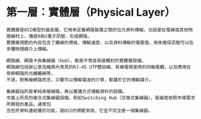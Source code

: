 # 第一層︰實體層（Physical Layer）
```
實體層是OSI模型的最底層，它用來定義網路裝置之間的位元資料傳輸，也就是在電線或其他物理線材上，傳遞0與1電子訊號，形成網路。
實體層規範的內容包含了纜線的規格、傳輸速度，以及資料傳輸的電壓值，用來確保訊號可以在多種物理媒介上傳輸。

網路線、網路卡與集線器（Hub），都是平常容易接觸到的實體層設備。
網路線包括辦公室及機房內常見的RJ-45 UTP雙絞線、有線電視使用的同軸電纜，以及應用在骨幹網路的光纖纜線等。
不過，對無線網路而言，只要可以傳輸電波的介質，都屬於它的傳輸媒介。

集線器指的是單純串接線路，再以廣播方式傳輸資料的設備。
市面上所見的複合式集線器設備，例如Switching Hub（交換式集線器），是廠商依照市場需求所開發的產品，通常包
含些許資料連結層的功能，就OSI的規範來說，它並不完全是一個集線器。
```




















































